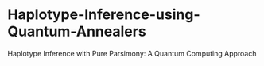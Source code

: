 # Haplotype-Inference-using-Quantum-Annealers
Haplotype Inference with Pure Parsimony: A Quantum Computing Approach
